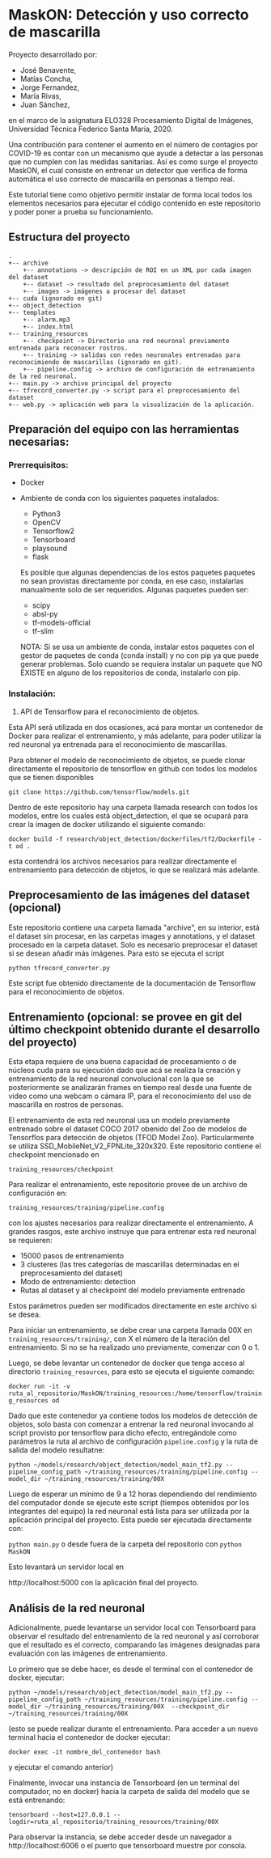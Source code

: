 # MaskON: Detección y uso correcto de mascarilla

Proyecto desarrollado por:
* José Benavente,
* Matías Concha,
* Jorge Fernandez,
* María Rivas,
* Juan Sánchez, 

en el marco de la asignatura ELO328 Procesamiento Digital de Imágenes, Universidad Técnica Federico Santa María, 2020.

Una contribución para contener el aumento en el número de contagios por COVID-19 es contar con un mecanismo que ayude a detectar a las personas que no cumplen con las medidas sanitarias. Así es como surge el proyecto MaskON, el cual consiste en entrenar un detector que verifica de forma automática  el uso correcto de mascarilla en personas a tiempo real.

Este tutorial tiene como objetivo permitir instalar de forma local todos los elementos necesarios para ejecutar el código contenido en este repositorio y poder poner a prueba su funcionamiento.

## Estructura del proyecto
```
.
+-- archive
    +-- annotations -> descripción de ROI en un XML por cada imagen del dataset
    +-- dataset -> resultado del preprocesamiento del dataset
    +-- images -> imágenes a procesar del dataset
+-- cuda (ignorado en git)
+-- object_detection
+-- templates
    +-- alarm.mp3
    +-- index.html
+-- training_resources
    +-- checkpoint -> Directorio una red neuronal previamente entrenada para reconocer rostros.
    +-- training -> salidas con redes neuronales entrenadas para reconocimiendo de mascarillas (ignorado en git).
    +-- pipeline.config -> archivo de configuración de entrenamiento de la red neuronal.
+-- main.py -> archivo principal del proyecto
+-- tfrecord_converter.py -> script para el preprocesamiento del dataset
+-- web.py -> aplicación web para la visualización de la aplicación.
```

## Preparación del equipo con las herramientas necesarias:

### Prerrequisitos:

* Docker
* Ambiente de conda con los siguientes paquetes instalados:
    * Python3
    * OpenCV
    * Tensorflow2
    * Tensorboard
    * playsound
    * flask
    
    Es posible que algunas dependencias de los estos paquetes paquetes no sean provistas directamente por conda, en ese caso, instalarlas manualmente solo de ser requeridos. Algunas paquetes pueden ser:

    * scipy
    * absl-py
    * tf-models-official
    * tf-slim

    NOTA: Si se usa un ambiente de conda, instalar estos paquetes con el gestor de paquetes de conda (conda install) y no con pip ya que puede generar problemas. Solo cuando se requiera instalar un paquete que NO EXISTE en alguno de los repositorios de conda, instalarlo con pip.

### Instalación:

1. API de Tensorflow para el reconocimiento de objetos.

Esta API será utilizada en dos ocasiones, acá para montar un contenedor de Docker para realizar el entrenamiento, y más adelante, para poder utilizar la red neuronal ya entrenada para el reconocimiento de mascarillas.

Para obtener el modelo de reconocimiento de objetos, se puede clonar directamente el repositorio de tensorflow en github con todos los modelos que se tienen disponibles 

` git clone https://github.com/tensorflow/models.git `

Dentro de este repositorio hay una carpeta llamada research con todos los modelos, entre los cuales está object_detection, el que se ocupará para crear la imagen de docker utilizando el siguiente comando:

` docker build -f research/object_detection/dockerfiles/tf2/Dockerfile -t od . ` 

esta contendrá los archivos necesarios para realizar directamente el entrenamiento para detección de objetos, lo que se realizará más adelante.

## Preprocesamiento de las imágenes del dataset (opcional)

Este repositorio contiene una carpeta llamada "archive", en su interior, está el dataset sin procesar, en las carpetas images y annotations, y el dataset procesado en la carpeta dataset. Solo es necesario preprocesar el dataset si se desean añadir más imágenes. Para esto se ejecuta el script

` python tfrecord_converter.py `

Este script fue obtenido directamente de la documentación de Tensorflow para el reconocimiento de objetos.

## Entrenamiento (opcional: se provee en git del último checkpoint obtenido durante el desarrollo del proyecto)

Esta etapa requiere de una buena capacidad de procesamiento o de núcleos cuda para su ejecución dado que acá se realiza la creación y entrenamiento de la red neuronal convolucional con la que se posteriormente se analizarán frames en tiempo real desde una fuente de video como una webcam o cámara IP, para el reconocimiento del uso de mascarilla en rostros de personas.

El entrenamiento de esta red neuronal usa un modelo previamente entrenado sobre el dataset COCO 2017 obenido del Zoo de modelos de Tensorflos para detección de objetos (TFOD Model Zoo). Particularmente se utiliza SSD_MobileNet_V2_FPNLite_320x320. Este repositorio contiene el checkpoint mencionado en 

`training_resources/checkpoint`

Para realizar el entrenamiento, este repositorio provee de un archivo de configuración en:

`training_resources/training/pipeline.config`

con los ajustes necesarios para realizar directamente el entrenamiento. A grandes rasgos, este archivo instruye que para entrenar esta red neuronal se requieren:

* 15000 pasos de entrenamiento
* 3 clusteres (las tres categorías de mascarillas determinadas en el preprocesamiento del dataset)
* Modo de entrenamiento: detection
* Rutas al dataset y al checkpoint del modelo previamente entrenado

Estos parámetros pueden ser modificados directamente en este archivo si se desea.

Para iniciar un entrenamiento, se debe crear una carpeta llamada 00X en `training_resources/training/`, con X el número de la iteración del entrenamiento. Si no se ha realizado uno previamente, comenzar con 0 o 1.

Luego, se debe levantar un contenedor de docker que tenga acceso al directorio `training_resources`, para esto se ejecuta el siguiente comando:

`docker run -it -v ruta_al_repositorio/MaskON/training_resources:/home/tensorflow/training_resources od`

Dado que este contenedor ya contiene todos los modelos de detección de objetos, solo basta con comenzar a entrenar la red neuronal invocando al script provisto por tensorflow para dicho efecto, entregándole como parámetros la ruta al archivo de configuración `pipeline.config` y la ruta de salida del modelo resultatne: 

`python ~/models/research/object_detection/model_main_tf2.py --pipeline_config_path ~/training_resources/training/pipeline.config --model_dir ~/training_resources/training/00X`

Luego de esperar un mínimo de 9 a 12 horas dependiendo del rendimiento del computador donde se ejecute este script (tiempos obtenidos por los integrantes del equipo) la red neuronal está lista para ser utilizada por la aplicación principal del proyecto. Esta puede ser ejecutada directamente con:

`python main.py`
o desde fuera de la carpeta del repositorio con
`python MaskON`

Esto levantará un servidor local en 

http://localhost:5000 con la aplicación final del proyecto.

## Análisis de la red neuronal

Adicionalmente, puede levantarse un servidor local con Tensorboard para observar el resultado del entrenamiento de la red neuronal y así corroborar que el resultado es el correcto, comparando las imágenes designadas para evaluación con las imágenes de entrenamiento.

Lo primero que se debe hacer, es desde el terminal con el contenedor de docker, ejecutar: 

`python ~/models/research/object_detection/model_main_tf2.py --pipeline_config_path ~/training_resources/training/pipeline.config --model_dir ~/training_resources/training/00X 
--checkpoint_dir ~/training_resources/training/00X`

(esto se puede realizar durante el entrenamiento. Para acceder a un nuevo terminal hacia el contenedor de docker ejecutar: 

`docker exec -it nombre_del_contenedor bash` 

y ejecutar el comando anterior)

Finalmente, invocar una instancia de Tensorboard (en un terminal del computador, no en docker) hacia la carpeta de salida del modelo que se está entrenando:

`tensorboard --host=127.0.0.1 --logdir=ruta_al_repositorio/training_resources/training/00X`

Para observar la instancia, se debe acceder desde un navegador a http://localhost:6006 o el puerto que tensorboard muestre por consola.
